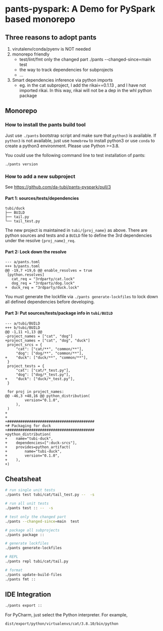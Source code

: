 # pants-pyspark: A Demo for PySpark based monorepo

## Three reasons to adopt pants
1. virutalenv/conda/pyenv is NOT needed
2. monorepo friendly
   + test/lint/fmt only the changed part ./pants --changed-since=main  test
   + the way to track dependencies for subprojects
   + …
3. Smart dependencies inference via python imports
   + eg. in the cat subproject, I add the rikai==0.1.13 , and I have not imported rikai. In this way, rikai will not be a dep in the whl python package

## Monorepo
### How to install the pants build tool
Just use `./pants` bootstrap script and make sure that `python3` is available. If `python3` is not available,
just use `homebrew` to install python3 or use `conda` to create a python3 environment. Please use Python >=3.8.

You could use the following command line to test installation of pants:
```
./pants version
```

### How to add a new subproject
See https://github.com/da-tubi/pants-pyspark/pull/3

#### Part 1: sources/tests/dependencies
```
tubi/duck
├── BUILD
├── tail.py
└── tail_test.py
```
The new project is maintained in `tubi/{proj_name}` as above. There are python sources and tests and a `BUILD` file
to define the 3rd dependencies under the resolve `{proj_name}_req`.

#### Part 2: Lock down the resolve
```
--- a/pants.toml
+++ b/pants.toml
@@ -19,7 +19,6 @@ enable_resolves = true
 [python.resolves]
   cat_req = "3rdparty/cat.lock"
   dog_req = "3rdparty/dog.lock"
+  duck_req = "3rdparty/duck.lock"

```
You must generate the lockfile via `./pants generate-lockfiles` to lock down all defined dependencies before developing.

#### Part 3: Put sources/tests/package info in `tubi/BUILD`
```
--- a/tubi/BUILD
+++ b/tubi/BUILD
@@ -1,11 +1,13 @@
-project_names = ["cat", "dog"]
+project_names = ["cat", "dog", "duck"]
 project_srcs = {
     "cat": ["cat/**", "common/**"],
     "dog": ["dog/**", "common/**"],
+    "duck": ["duck/**", "common/**"],
 }
 project_tests = {
     "cat": ["cat/*_test.py"],
     "dog": ["dog/*_test.py"],
+    "duck": ["duck/*_test.py"],
 }

 for proj in project_names:
@@ -46,3 +48,16 @@ python_distribution(
         version="0.1.0",
     ),
 )
+
+
+########################################
+# Packaging for duck
+########################################
+python_distribution(
+    name="tubi-duck",
+    dependencies=[":duck-srcs"],
+    provides=python_artifact(
+        name="tubi-duck",
+        version="0.1.0",
+    ),
+)
```



## Cheatsheat
``` bash
# run single unit tests
./pants test tubi/cat/tail_test.py --  -s

# run all unit tests
./pants test :: --  -s

# test only the changed part
./pants --changed-since=main  test

# package all subprojects
./pants package ::

# generate lockfiles
./pants generate-lockfiles

# REPL
./pants repl tubi/cat/tail.py

# format
./pants update-build-files
./pants fmt ::
```

## IDE Integration
``` bash
./pants export ::
```
For PyCharm, just select the Python interpreter. For example,
```
dist/export/python/virtualenvs/cat/3.8.10/bin/python
```
